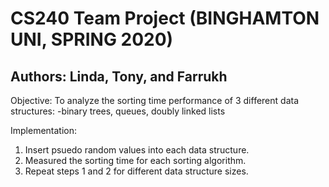 # CS240 Team Project (BINGHAMTON UNI, SPRING 2020)
## Authors: Linda, Tony, and Farrukh

Objective:
  To analyze the sorting time performance of 3 different data structures:
    -binary trees, queues, doubly linked lists
  
Implementation:
  1. Insert psuedo random values into each data structure.
  2. Measured the sorting time for each sorting algorithm.
  3. Repeat steps 1 and 2 for different data structure sizes.
